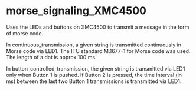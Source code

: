 # morse_signaling_XMC4500
Uses the LEDs and buttons on XMC4500 to transmit a message in the form of morse code.

In continuous_transmission, a given string is transmitted continuously in Morse code via LED1. The ITU standard M.1677-1 for Morse code was used. The length of a dot is approx 100 ms.

In button_controlled_transmission, the given string is transmitted via LED1 only when Button 1 is pushed. If Button 2 is pressed, the time interval (in ms) between the last two Button 1 transmissions is transmitted via LED1.